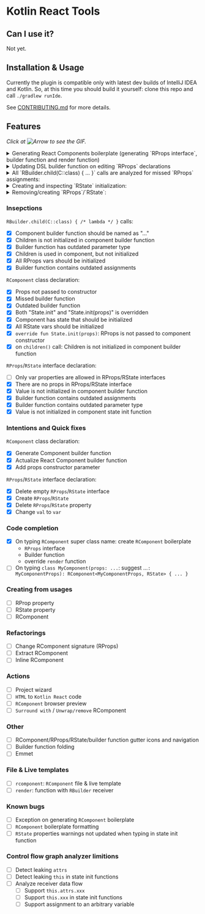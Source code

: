 # Kotlin React Tools

## Can I use it?

Not yet.

## Installation & Usage

Currently the plugin is compatible only with latest dev builds of IntelliJ IDEA and Kotlin.
So, at this time you should build it yourself: clone this repo and call `./gradlew runIde`.

See [CONTRIBUTING.md] for more details.

## Features

_Click at ![Arrow](https://user-images.githubusercontent.com/2010355/37763367-e4e0068e-2dcf-11e8-8879-c215c6403662.png) to see the GIF._ 

<details><summary>Generating React Components boilerplate (generating `RProps interface`, builder function and render function)</summary>
<p>

![creating component](https://user-images.githubusercontent.com/2010355/37760359-7c69eb04-2dc7-11e8-942b-805757919720.gif)

</p>
</details>

<details><summary>Updating DSL builder function on editing `RProps` declarations</summary>
<p>

Plugin gracefully updates DSL builder function regardless of changes: adding, renaming and changing type.
Properties order are preserved.

![02-editing-rprops](https://user-images.githubusercontent.com/2010355/37762027-5372d2ec-2dcc-11e8-94a8-ecdf84d7bb7a.gif)

<details><summary>Even arbitrary builder function code supported</summary>
<p>

![03-builder-fun-cfg](https://user-images.githubusercontent.com/2010355/37762433-5286f66e-2dcd-11e8-94f8-1bbc3eb500b7.gif)

</p>
</details>

</p>
</details>

<details><summary>All `RBuilder.child(C::class) { ... }` calls are analyzed for missed `RProps` assignments:</summary>
<p>

![2018-03-22 12 35 10](https://user-images.githubusercontent.com/2010355/37762505-85d02d06-2dcd-11e8-85b9-eaa297abf83b.png)

</p>
</details>

<details><summary>Creating and inspecting `RState` initialization:</summary>
<p>

![04-creating-rstate](https://user-images.githubusercontent.com/2010355/37762608-db0a2308-2dcd-11e8-9f46-7b79ebc1f877.gif)

</p>
</details>

<details><summary>Removing/creating `RProps`/`RState`:</summary>
<p>

![05-remove-create-rprops-rstate](https://user-images.githubusercontent.com/2010355/37762669-1462779a-2dce-11e8-8f4d-66134d57b1ce.gif)

</p>
</details>

### Insepctions

`RBuilder.child(C::class) { /* lambda */ }` calls:
 - [x] Component builder function should be named as "..."
 - [x] Children is not initialized in component builder function
 - [x] Builder function has outdated parameter type
 - [x] Children is used in component, but not initialized
 - [x] All RProps vars should be initialized 
 - [x] Builder function contains outdated assignments

`RComponent` class declaration:
 - [x] Props not passed to constructor
 - [x] Missed builder function
 - [x] Outdated builder function
 - [x] Both "State.init" and "State.init(props)" is overridden
 - [x] Component has state that should be initialized
 - [x] All RState vars should be initialized
 - [x] `override fun State.init(props)`: RProps is not passed to component constructor
 - [x] on `children()` call: Children is not initialized in component builder function

`RProps`/`RState` interface declaration:
 - [ ] Only var properties are allowed in RProps/RState interfaces
 - [x] There are no props in RProps/RState interface
 - [x] Value is not initialized in component builder function
 - [x] Builder function contains outdated assignments
 - [x] Builder function contains outdated parameter type 
 - [x] Value is not initialized in component state init function

### Intentions and Quick fixes

`RComponent` class declaration:
 - [x] Generate Component builder function
 - [x] Actualize React Component builder function
 - [x] Add props constructor parameter

`RProps`/`RState` interface declaration:
 - [x] Delete empty `RProps`/`RState` interface
 - [x] Create `RProps`/`RState`
 - [x] Delete `RProps`/`RState` property
 - [x] Change `val` to `var`

### Code completion

 - [x] On typing `RComponent` super class name: create `RComponent` boilerplate
 	- `RProps` interface
 	- Builder function
 	- override `render` function
 - [ ] On typing `class MyComponent(props: ...`: suggest ...`: MyComponentProps): RComponent<MyComponentProps, RState> { ... }`

### Creating from usages

 - [ ] RProp property
 - [ ] RState property
 - [ ] RComponent

### Refactorings

 - [ ] Change RComponent signature (RProps)
 - [ ] Extract RComponent
 - [ ] Inline RComponent

### Actions
 
 - [ ] Project wizard
 - [ ] `HTML` to `Kotlin React` code
 - [ ] `RComponent` browser preview
 - [ ] `Surround with` / `Unwrap/remove` RComponent
 
### Other  

 - [ ] RComponent/RProps/RState/builder function gutter icons and navigation
 - [ ] Builder function folding
 - [ ] Emmet 

### File & Live templates

 - [ ] `rcomponent`: `RComponent` file & live template
 - [ ] `render`: function with `RBuilder` receiver
 
### Known bugs

 - [ ] Exception on generating `RComponent` boilerplate
 - [ ] `RComponent` boilerplate formatting
 - [ ] `RState` properties warnings not updated when typing in state init function
 
### Control flow graph analyzer limitions
 
 - [ ] Detect leaking `attrs`
 - [ ] Detect leaking `this` in state init functions
 - [ ] Analyze receiver data flow
    - [ ] Support `this.attrs.xxx`
    - [ ] Support `this.xxx` in state init functions
    - [ ] Support assignment to an arbitrary variable
    
[CONTRIBUTING.md]: CONTRIBUTING.md